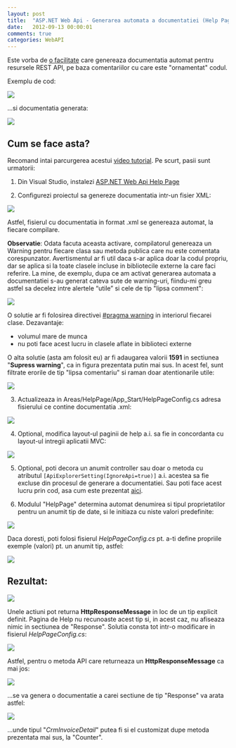 ```yaml
---
layout: post
title:  "ASP.NET Web Api - Generarea automata a documentatiei (Help Page)"
date:   2012-09-13 00:00:01
comments: true
categories: WebAPI
---
```


Este vorba de [o facilitate](http://www.nuget.org/packages/Microsoft.AspNet.WebApi.HelpPage) care genereaza documentatia automat pentru resursele REST API, pe baza comentariilor cu care este "ornamentat" codul.

Exemplu de cod:

![](https://dl.dropboxusercontent.com/u/43065769/blog/images/2012/CodeComment.png)

...si documentatia generata:

![](https://dl.dropboxusercontent.com/u/43065769/blog/images/2012/HelpDemo.png)

## Cum se face asta? ##

Recomand intai parcurgerea acestui [video tutorial](http://blogs.msdn.com/b/yaohuang1/archive/2012/08/15/introducing-the-asp-net-web-api-help-page-preview.aspx). Pe scurt, pasii sunt urmatorii:

1. Din Visual Studio, instalezi [ASP.NET Web Api Help Page](http://www.nuget.org/packages/Microsoft.AspNet.WebApi.HelpPage)

2. Configurezi proiectul sa genereze documentatia intr-un fisier XML:

 ![](https://dl.dropboxusercontent.com/u/43065769/blog/images/2012/ConfigDocXml2.png)

 Astfel, fisierul cu documentatia in format .xml se genereaza automat, la fiecare compilare.

 **Observatie**: Odata facuta aceasta activare, compilatorul genereaza un Warning pentru fiecare clasa sau metoda publica care nu este comentata corespunzator. Avertismentul ar fi util daca s-ar aplica doar la codul propriu, dar se aplica si la toate clasele incluse in bibliotecile externe la care faci referire. La mine, de exemplu, dupa ce am activat generarea automata a documentatiei s-au generat cateva sute de warning-uri, fiindu-mi greu astfel sa decelez intre alertele “utile” si cele de tip "lipsa comment":

 ![](https://dl.dropboxusercontent.com/u/43065769/blog/images/2012/MultipleWarnings.png)

 O solutie ar fi folosirea directivei [#pragma warning](http://msdn.microsoft.com/en-us/library/441722ys(v=vs.80).aspx) in interiorul fiecarei clase. Dezavantaje:
 - volumul mare de munca
 - nu poti face acest lucru in clasele aflate in biblioteci externe

 O alta solutie (asta am folosit eu) ar fi adaugarea valorii **1591** in sectiunea "**Supress warning**", ca in figura prezentata putin mai sus. In acest fel, sunt filtrate erorile de tip "lipsa comentariu" si raman doar atentionarile utile:

 ![](https://dl.dropboxusercontent.com/u/43065769/blog/images/2012/2warnings.png)

3. Actualizeaza in Areas/HelpPage/App_Start/HelpPageConfig.cs adresa fisierului ce contine documentatia .xml:

 ![](https://dl.dropboxusercontent.com/u/43065769/blog/images/2012/adrxml.png)

4. Optional, modifica layout-ul paginii de help a.i. sa fie in concordanta cu layout-ul intregii aplicatii MVC:

 ![](https://dl.dropboxusercontent.com/u/43065769/blog/images/2012/layout.png)

5. Optional, poti decora un anumit controller sau doar o metoda cu atributul `[ApiExplorerSetting(IgnoreApi=true)]` a.i. acestea sa fie excluse din procesul de generare a documentatiei. Sau poti face acest lucru prin cod, asa cum este prezentat [aici](http://blogs.msdn.com/b/kiranchalla/archive/2012/09/04/opting-in-controllers-to-show-up-on-help-page.aspx).

6. Modulul "HelpPage" determina automat denumirea si tipul proprietatilor pentru un anumit tip de date, si le initiaza cu niste valori predefinite:

 ![](https://dl.dropboxusercontent.com/u/43065769/blog/images/2012/defaultvalues.png)

 Daca doresti, poti folosi fisierul *HelpPageConfig.cs* pt. a-ti define propriile exemple (valori) pt. un anumit tip, astfel:

 ![](https://dl.dropboxusercontent.com/u/43065769/blog/images/2012/customvalues.png)

## Rezultat: ##

![](https://dl.dropboxusercontent.com/u/43065769/blog/images/2012/customvalues2.png)

Unele actiuni pot returna **HttpResponseMessage** in loc de un tip explicit definit. Pagina de Help nu recunoaste acest tip si, in acest caz, nu afiseaza nimic in sectiunea de "Response". Solutia consta tot intr-o modificare in fisierul *HelpPageConfig.cs*:

![](https://dl.dropboxusercontent.com/u/43065769/blog/images/2012/config.png)

Astfel, pentru o metoda API care returneaza un **HttpResponseMessage** ca mai jos:

![](https://dl.dropboxusercontent.com/u/43065769/blog/images/2012/postmethod.png)

...se va genera o documentatie a carei sectiune de tip "Response" va arata astfel:

![](https://dl.dropboxusercontent.com/u/43065769/blog/images/2012/response.png)

...unde tipul "*CrmInvoiceDetail*" putea fi si el customizat dupe metoda prezentata mai sus, la "Counter".